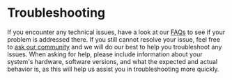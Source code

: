 # Troubleshooting

If you encounter any technical issues, have a look at our [FAQs](./FAQ) to see if your problem is addressed there.
If you still cannot resolve your issue, feel free to [ask our community](./community) and we will do our best to help you troubleshoot any issues.
When asking for help, please include information about your system's hardware, software versions, and what the expected and actual behavior is, as this will help us assist you in troubleshooting more quickly.